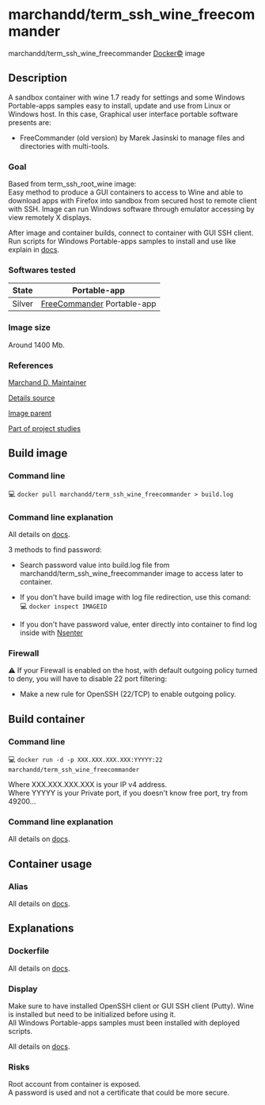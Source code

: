 # marchandd/term_ssh_wine_freecommander

marchandd/term_ssh_wine_freecommander [Docker:copyright:](https://docs.docker.com/ "Docker") image

## Description

A sandbox container with wine 1.7 ready for settings and some Windows Portable-apps samples easy to install, update and use from Linux or Windows host.
In this case, Graphical user interface portable software presents are:
- FreeCommander (old version) by Marek Jasinski to manage files and directories 
with multi-tools.

### Goal

Based from term_ssh_root_wine image:  
Easy method to produce a GUI containers to access to Wine and able to download apps with Firefox into sandbox from secured host to remote client with SSH.
Image can run Windows software through emulator accessing by view remotely X displays.

After image and container builds, connect to container with GUI SSH client.  
Run scripts for Windows Portable-apps samples to install and use like explain in [docs](https://github.com/marchandd/term_ssh_wine_freecommander/docs/summary.md "Summary").

### Softwares tested

| State | Portable-app  
| --- | ---  
| Silver | [FreeCommander](https://github.com/marchandd/term_ssh_wine_portableapps/blob/master/docs/freecommander.md "FreeCommander_Details") Portable-app  

### Image size

Around 1400 Mb.

### References

[Marchand D. Maintainer](https://github.com/marchandd/ "Maintainer")

[Details source](https://github.com/marchandd/term_ssh_wine_freecommander/ "Details")

[Image parent](https://github.com/marchandd/term_ssh_root_wine/ "Parent")

[Part of project studies](https://github.com/marchandd/docker_index/ "References")

## Build image

### Command line

:computer: `docker pull marchandd/term_ssh_wine_freecommander > build.log`

### Command line explanation

All details on [docs](https://github.com/marchandd/term_ssh_wine_freecommander/docs/summary.md "Summary").

3 methods to find password:

- Search password value into build.log file from marchandd/term_ssh_wine_freecommander image to access later to container.

- If you don't have build image with log file redirection, use this comand:  
:computer: `docker inspect IMAGEID`

- If you don't have password value, enter directly into container to find log inside with [Nsenter](http://itsagooddaytobegeek.com/docker-ep-02-installation-de-nsenter/ "Nsenter")

### Firewall

:warning: If your Firewall is enabled on the host, with default outgoing policy turned to 
deny, 
you will have to disable 22 port filtering:  
- Make a new rule for OpenSSH (22/TCP) to enable outgoing policy.

## Build container

### Command line

:computer: `docker run -d -p XXX.XXX.XXX.XXX:YYYYY:22 marchandd/term_ssh_wine_freecommander`

Where XXX.XXX.XXX.XXX is your IP v4 address.  
Where YYYYY is your Private port, if you doesn't know free port, try from 49200...

### Command line explanation

All details on [docs](https://github.com/marchandd/term_ssh_wine_freecommander/docs/summary.md "Summary").

## Container usage

### Alias

All details on [docs](https://github.com/marchandd/term_ssh_wine_freecommander/docs/summary.md "Summary").

## Explanations

### Dockerfile

All details on [docs](https://github.com/marchandd/term_ssh_wine_freecommander/docs/summary.md "Summary").

### Display

Make sure to have installed OpenSSH client or GUI SSH client (Putty).
Wine is installed but need to be initialized before using it.  
All Windows Portable-apps samples must been installed with deployed scripts.

All details on [docs](https://github.com/marchandd/term_ssh_wine_freecommander/docs/summary.md "Summary").

### Risks

Root account from container is exposed.  
A password is used and not a certificate that could be more secure.
